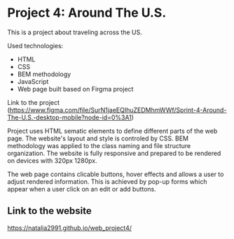 # Project 4: Around The U.S.

This is a project about traveling across the US. 

Used technologies:
* HTML
* CSS
* BEM methodology
* JavaScript
* Web page built based on Firgma project 

Link to the project
(https://www.figma.com/file/SurN1jaeEQIhuZEDMhmWWf/Sprint-4-Around-The-U.S.-desktop-mobile?node-id=0%3A1)


Project uses HTML sematic elements to define different parts of the web page. The website's layout and style is controled by CSS. BEM methodology was applied to the class naming and file structure organization. The website is fully responsive and prepared to be rendered on devices with 320px 1280px.

The web page contains clicable buttons, hover effects and allows a user to adjust rendered information. This is achieved by pop-up forms which appear when a user click on an edit or add buttons. 


## Link to the website
https://natalia2991.github.io/web_project4/

